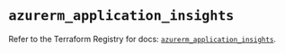 # `azurerm_application_insights`

Refer to the Terraform Registry for docs: [`azurerm_application_insights`](https://registry.terraform.io/providers/hashicorp/azurerm/3.116.0/docs/resources/application_insights).
